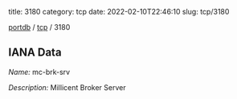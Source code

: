 title: 3180
category: tcp
date: 2022-02-10T22:46:10
slug: tcp/3180

[portdb](/) / [tcp](/category/tcp.html) / 3180


## IANA Data

_Name:_ mc-brk-srv

_Description:_ Millicent Broker Server


